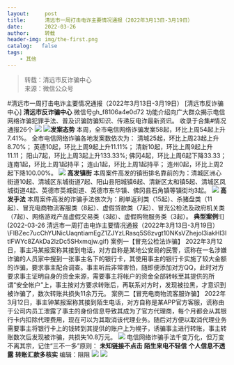 ```yaml
---
layout:     post
title:      清远市一周打击电诈主要情况通报（2022年3月13日-3月19日）
date:       2022-03-26
author:     转载
header-img: img/the-first.png
catalog:   false
tags:
    - 其他
---
```


<blockquote><p>转载：清远市反诈骗中心<br>
来源：微信公众号</p></blockquote>

#清远市一周打击电诈主要情况通报（2022年3月13日-3月19日）
[清远市反诈骗中心]
**清远市反诈骗中心**
微信号gh_f8106a4e0d72
功能介绍向广大群众揭示电信网络诈骗犯罪手法、普及识骗防骗知识、传递反电诈最新资讯。
收录于合集#情况通报26个
![]({{site.baseurl}}/postimg/3CxTSiafadcic5zyXUfbXLUClzlpaoknCpV4bErPg2kuuS97hoJJbNCtFOVZ9X0j5W26HDaregC5kibiaLGl8CPr9A.gif)
![]({{site.baseurl}}/postimg/FIBZec7ucChYUNicUaqntiamEgZ1ZJYzLRasq5S6zvgt10NKsVZhejol3iakHl3ItlFWYc8ZAkDa2lzDc5SHxmqjw.gif)**发案态势**
本周，全市电信网络诈骗发案58起，环比上周54起上升7.41%。
全市电信网络诈骗各地发案数依次为：
清城25起，环比上周23起上升8.70%；
英德10起，环比上周9起上升11.11%；
清新10起，环比上周9起上升11.11；
阳山7起，环比上周3起上升133.33%;
佛冈4起，环比上周6起下降33.33；
连南1起，环比上周1起持平；
连山1起，环比上周1起持平；
连州0起，环比上周2起下降100.00%。
![]({{site.baseurl}}/postimg/FIBZec7ucChYUNicUaqntiamEgZ1ZJYzLRasq5S6zvgt10NKsVZhejol3iakHl3ItlFWYc8ZAkDa2lzDc5SHxmqjw.gif)
**高发镇街**
本周案件高发的镇街排名靠前的为：清城区洲心街道10起、清城区东城街道7起、阳山县阳城镇6起、清新区太和镇5起、清城区凤城街道4起、英德市英城街道、英德市东华镇、佛冈县石角镇等镇街均3起。
![]({{site.baseurl}}/postimg/FIBZec7ucChYUNicUaqntiamEgZ1ZJYzLRasq5S6zvgt10NKsVZhejol3iakHl3ItlFWYc8ZAkDa2lzDc5SHxmqjw.gif)
**高发手法**
本周案件高发的诈骗手法依次为：刷单返利类（15起）、杀猪盘类（11起）、冒充电商物流客服类（8起）、虚假贷款类（7起）、冒充公检法及政府机关类（7起）、网络游戏产品虚假交易类（3起）、虚假购物服务类（3起）。
**典型案例**![](2022-03-26
清远市一周打击电诈主要情况通报（2022年3月13日-3月19日）\\FIBZec7ucChYUNicUaqntiamEgZ1ZJYzLRasq5S6zvgt10NKsVZhejol3iakHl3ItlFWYc8ZAkDa2lzDc5SHxmqjw.gif)
案例一【冒充公检法诈骗】
2022年3月12日，事主冯某报案称其接到电话，对方自称是某地公安局的民警，谎称在一名涉嫌诈骗的人员家中搜到一张事主名下的银行卡，其使用事主的银行卡实施了较大金额的诈骗，要求事主配合调查。事主听后非常害怕，随即便添加对方QQ，此时对方要求事主证明自身的资金来源，需要事主将帐户的资金全部转帐至其提供的所谓“安全帐户”上，事主按对方要求转账后，再联系对方时，发现被拉黑，才意识到被诈骗了，数次转账共损失11余万元。
案例二【冒充电商物流客服诈骗】
2022年3月12日，事主钟某报案称其接到陌生电话，对方自称是某APP官方客服，谎称由于公司内员工泄露了事主的身份信息导致其成为了官方代理商，每个月都会从其银行卡内扣除代理费用，现在可以为其取消该代理业务。随后对方便以取消代理业务需要事主将银行卡上的钱转到其提供的账户上为幌子，诱骗事主进行转账，事主转账数次后发现被诈骗，共损失10.8万元。
![]({{site.baseurl}}/postimg/3CxTSiafadcicSrq1TuCGjeg2XR8pkWTQy35zoTPIMPXzr1WuAj8qB3ZcbcVDsHhONZTzWhicTwzmQkTa4MDFcIyg.png)
电信网络诈骗手法千变万化，但万变不离其宗，记住“三不一多”原则：
**未知链接不点击**
**陌生来电不轻信**
**个人信息不透露**
**转账汇款多核实**
编辑：阻阻
![]({{site.baseurl}}/postimg/SUycX2yckdJ5YVVCpDYl0c5CbMTO3KgBTesbSxe5zKHlm2GQsTWAFTgswCXscN6Y9vuJHFcE77orSK7ClzYOdg.jpeg)
![]({{site.baseurl}}/postimg/3CxTSiafadcic5zyXUfbXLUClzlpaoknCpErldQhhamfG7KH1qHGrr3icT9iaAoE1B4noSO7EewO2k8fys5pMuaoog.gif)
